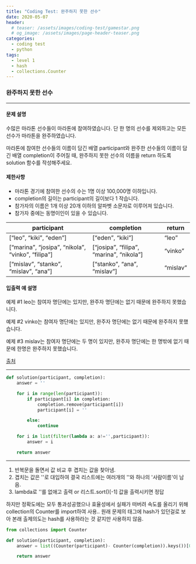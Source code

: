 ```yaml
---
title: "Coding Test: 완주하지 못한 선수"
date: 2020-05-07
header:
  # teaser: /assets/images/coding-test/gamestar.png
  # og_image: /assets/images/page-header-teaser.png
categories:
  - coding test
  - python
tags:
  - level 1
  - hash
  - collections.Counter
---
```


### 완주하지 못한 선수

---

#### 문제 설명

수많은 마라톤 선수들이 마라톤에 참여하였습니다. 단 한 명의 선수를 제외하고는 모든 선수가 마라톤을 완주하였습니다.

마라톤에 참여한 선수들의 이름이 담긴 배열 participant와 완주한 선수들의 이름이 담긴 배열 completion이 주어질 때, 완주하지 못한 선수의 이름을 return 하도록 solution 함수를 작성해주세요.

#### 제한사항

- 마라톤 경기에 참여한 선수의 수는 1명 이상 100,000명 이하입니다.
- completion의 길이는 participant의 길이보다 1 작습니다.
- 참가자의 이름은 1개 이상 20개 이하의 알파벳 소문자로 이루어져 있습니다.
- 참가자 중에는 동명이인이 있을 수 있습니다.

<table class="table">
        <thead><tr>
<th>participant</th>
<th>completion</th>
<th>return</th>
</tr>
</thead>
        <tbody><tr>
<td>[<q>leo</q>, <q>kiki</q>, <q>eden</q>]</td>
<td>[<q>eden</q>, <q>kiki</q>]</td>
<td><q>leo</q></td>
</tr>
<tr>
<td>[<q>marina</q>, <q>josipa</q>, <q>nikola</q>, <q>vinko</q>, <q>filipa</q>]</td>
<td>[<q>josipa</q>, <q>filipa</q>, <q>marina</q>, <q>nikola</q>]</td>
<td><q>vinko</q></td>
</tr>
<tr>
<td>[<q>mislav</q>, <q>stanko</q>, <q>mislav</q>, <q>ana</q>]</td>
<td>[<q>stanko</q>, <q>ana</q>, <q>mislav</q>]</td>
<td><q>mislav</q></td>
</tr>
</tbody>
      </table>


#### 입출력 예 설명

예제 #1
leo는 참여자 명단에는 있지만, 완주자 명단에는 없기 때문에 완주하지 못했습니다.

예제 #2
vinko는 참여자 명단에는 있지만, 완주자 명단에는 없기 때문에 완주하지 못했습니다.

예제 #3
mislav는 참여자 명단에는 두 명이 있지만, 완주자 명단에는 한 명밖에 없기 때문에 한명은 완주하지 못했습니다.

[출처](https://hsin.hr/coci/archive/2014_2015/contest2_tasks.pdf)

---

```python
def solution(participant, completion):
    answer = ''

    for i in range(len(participant)):    
        if participant[i] in completion:
            completion.remove(participant[i])
            participant[i] = ''

        else:
            continue

    for i in list(filter(lambda a: a!='',participant)):
        answer = i        

    return answer
```

---
1. 반복문을 돌면서 값 비교 후 겹치는 값을 찾아냄.
2. 겹치는 값은 ''로 대입하여 결국 리스트에는 여러개의 ''와 하나의 '사람이름'이 남음.
3. lambda로 ''를 없애고 출력 or 리스트.sort()[-1] 값을 출력시키면 정답

하지만 정확도에는 모두 통과성공했으나 효율성에서 실패가 떠버려 속도를 올리기 위해 collection의 Counter를 import하여 사용.. 원래 문제의 태그에 hash가 있던걸로 보아 본래 출제의도는 hash를 사용하라는 것 같지만 사용하지 않음.


```python
from collections import Counter

def solution(participant, completion):
    answer = list((Counter(participant)- Counter(completion)).keys())[0]

    return answer
```
